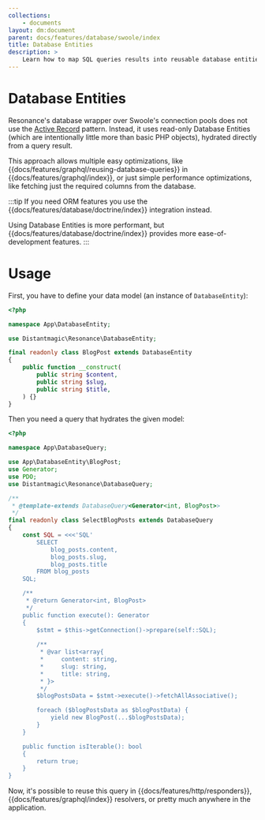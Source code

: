 ```yaml
---
collections:
    - documents
layout: dm:document
parent: docs/features/database/swoole/index
title: Database Entities
description: >
    Learn how to map SQL queries results into reusable database entities.
---
```


# Database Entities

Resonance's database wrapper over Swoole's connection pools does not use the 
[Active Record](https://www.martinfowler.com/eaaCatalog/activeRecord.html) 
pattern. Instead, it uses read-only Database Entities (which are intentionally 
little more than basic PHP objects), hydrated directly from a query result.

This approach allows multiple easy optimizations, like 
{{docs/features/graphql/reusing-database-queries}} in 
{{docs/features/graphql/index}}, or just simple performance optimizations, like
fetching just the required columns from the database. 

:::tip
If you need ORM features you use the 
{{docs/features/database/doctrine/index}} integration instead.

Using Database Entities is more performant, but 
{{docs/features/database/doctrine/index}} provides more ease-of-development
features.
:::

# Usage

First, you have to define your data model (an instance of `DatabaseEntity`):

```php
<?php

namespace App\DatabaseEntity;

use Distantmagic\Resonance\DatabaseEntity;

final readonly class BlogPost extends DatabaseEntity
{
    public function __construct(
        public string $content,
        public string $slug,
        public string $title,
    ) {}
}
```

Then you need a query that hydrates the given model:

```php
<?php

namespace App\DatabaseQuery;

use App\DatabaseEntity\BlogPost;
use Generator;
use PDO;
use Distantmagic\Resonance\DatabaseQuery;

/**
 * @template-extends DatabaseQuery<Generator<int, BlogPost>>
 */
final readonly class SelectBlogPosts extends DatabaseQuery
{
    const SQL = <<<'SQL'
        SELECT
            blog_posts.content,
            blog_posts.slug,
            blog_posts.title
        FROM blog_posts
    SQL;

    /**
     * @return Generator<int, BlogPost>
     */
    public function execute(): Generator
    {
        $stmt = $this->getConnection()->prepare(self::SQL);
        
        /**
         * @var list<array{
         *     content: string,
         *     slug: string,
         *     title: string,
         * }>
         */
        $blogPostsData = $stmt->execute()->fetchAllAssociative();

        foreach ($blogPostsData as $blogPostData) {
            yield new BlogPost(...$blogPostsData);
        }
    }

    public function isIterable(): bool
    {
        return true;
    }
}
```

Now, it's possible to reuse this query in {{docs/features/http/responders}},
{{docs/features/graphql/index}} resolvers, or pretty much anywhere in the 
application.
